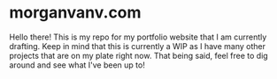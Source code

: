 # morganvanv.com
Hello there! This is my repo for my portfolio website that I am currently drafting. Keep in mind that this is currently a WIP as I have many other projects that are on my plate right now. That being said, feel free to dig around and see what I've been up to!
